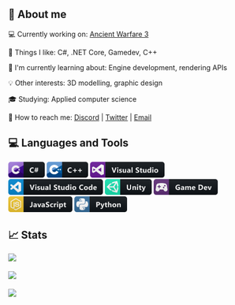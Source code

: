 <!--# Hi there<img src="https://media.giphy.com/media/hvRJCLFzcasrR4ia7z/giphy.gif" width="25px">-->

## 📖 About me

💻 Currently working on: [Ancient Warfare 3](https://store.steampowered.com/app/758990/Ancient_Warfare_3/)

🧐 Things I like: C#, .NET Core, Gamedev, C++

🌱 I'm currently learning about: Engine development, rendering APIs

💡 Other interests: 3D modelling, graphic design

🎓 Studying: Applied computer science

💬 How to reach me: [Discord](JNI#3310) | [Twitter](https://twitter.com/jannik_jn) | [Email](janniknickel.info@gmail.com)


<div align="left">
    <h2>💻 Languages and Tools</h2>
    <p align="left">
        <!--Badges from https://github.com/MikeCodesDotNET/ColoredBadges-->
        <img src="./img/ColoredBadges/CSharp.png" height="32" />
        <img src="./img/ColoredBadges/C++.png" height="32" />
        <img src="./img/ColoredBadges/VisualStudio.png" height="32" />
        <img src="./img/ColoredBadges/VisualStudioCode.png" height="32" />
        <img src="./img/ColoredBadges/Unity.png" height="32" />
        <img src="./img/ColoredBadges/Gamedev.png" height="32" />
        <img src="./img/ColoredBadges/JavaScript.png" height="32" />
        <img src="./img/ColoredBadges/Python.png" height="32" />
    </p>
</div>

<div align="left">
    <h2>📈 Stats</h2>
    <div align="left">
        <img src="https://data.jnigames.com/Generated/languageStats_Compact_Dark.svg">
    </div>
    <br/>
    <div align="left">
        <img src="https://data.jnigames.com/Generated/commitTimes_Dark.svg">
    </div>
    <br/>
    <div align="left">
        <img src="https://data.jnigames.com/Generated/commitDays_Dark.svg">
    </div>
</div>

<!--Tools for this readme:
* Generate monospaced font: https://yaytext.com/monospace/
* Stats inspired by: https://github.com/anuraghazra/github-readme-stats and https://github.com/athul/waka-readme
* Badges: https://github.com/MikeCodesDotNET/ColoredBadges
-->
